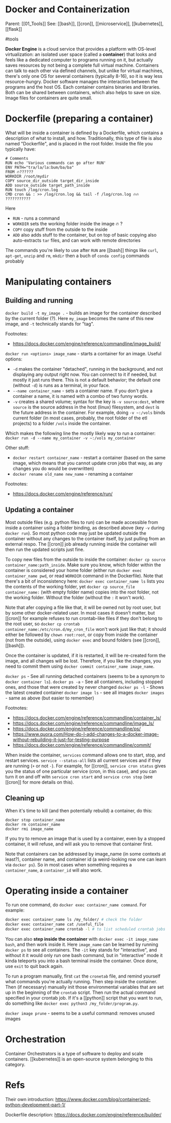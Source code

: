 # Docker and Containerization

Parent: [[01_Tools]]
See: [[bash]], [[cron]], [[microservice]], [[kubernetes]], [[flask]]

#tools


**Docker Engine** is a cloud service that provides a platform with OS-level virtualization: an isolated user space (called a **container**) that looks and feels like a dedicated computer to programs running on it, but actually saves resources by not being a complete full virtual machine. Containers can talk to each other via defined channels, but unlike for virtual machines, there's only one OS for several containers (typically 8-16), so it is way less resource-hungry. Docker software manages the interaction between the programs and the host OS. Each container contains binaries and libraries. Both can be shared between containers, which also helps to save on size. Image files for containers are quite small. 

# Dockerfile (preparing a container)

What will be inside a container is defined by a Dockerfile, which contains a description of what to install, and how. Traditionally, this type of file is also named "Dockerfile", and is placed in the root folder. Inside the file you typically have:

```docker
# Comments
RUN echo 'Various commands can go after RUN'
ENV PATH="tra/la/la:bum/ba/ba"
FROM 🔥??????
WORKDIR /root/mydir
COPY source_dir_outside target_dir_inside
ADD source_outside target_path_inside
RUN touch /log/cron.log
CMD cron && : >> /log/cron.log && tail -f /log/cron.log 🔥🔥 ???????????
```
Here
* `RUN` - runs a command
* `WORKDIR` sets the working folder inside the image 🔥 ?
* `COPY` copy stuff from the outside to the inside
* `ADD` also adds stuff to the container, but on top of basic copying also auto-extracts `tar` files, and can work with remote directories

The commands you're likely to use after `RUN` are [[bash]] things like `curl`, `apt-get`, `unzip` and `rm`, `mkdir`
then a buch of `conda config` commands probably

# Manipulating containers

## Building and running

`docker build -t my_image .` - builds an image for the container described by the current folder (?). Here  `my_image` becomes the name of this new image, and `-t` technically stands for "tag".

Footnotes: 
* https://docs.docker.com/engine/reference/commandline/image_build/

`docker run <options> image_name` - starts a container for an image. Useful options:
* `-d` makes the container "detached", running in the background, and not displaying any output right now. You can connect to it if needed, but mostly it just runs there. This is not a default behavior; the default one (without `-d`) is runs as a terminal, in your face.
* `--name container_name` - sets a container name. If you don't give a container a name, it is named with a combo of two funny words.
* `-v` creates a shared volume; syntax for the key is `-v source:dest`, where `source` is the source address in the host (linux) filesystem, and `dest` is the future address in the container. For example, doing `-v ~:/vols` binds current folder (in most cases, probably, the root folder of the etl projects) to a folder `/vols` inside the container.

Which makes the following line the mostly likely way to run a container:
`docker run -d --name my_container -v ~:/vols my_container`

Other stuff:
* `docker restart container_name` - restart a container (based on the same image, which means that you cannot update cron jobs that way, as any changes you do would be overwritten)
* `docker rename old_name new_name` - renaming a container

Footnotes:
* https://docs.docker.com/engine/reference/run/

## Updating a container

Most outside files (e.g. python files to run) can be made accessible from inside a container using a folder binding, as described above (key `-v` during `docker run`). So most python code may just be updated outside the container without any changes to the container itself, by just pulling from an external respo. The [[cron]] job already running inside the container will then run the updated scripts just fine.

To copy new files from the outside to inside the container: `docker cp source container_name:path_inside`. Make sure you know, which folder within the container is considered your home folder (either run `docker exec container_name pwd`, or read `WORKDIR` command in the Dockerfile). Note that there's a bit of inconsistency here: `docker exec container_name ls` lists you the contents of the working folder, yet `docker cp source_file container_name:` (with empty folder name) copies into the root folder, not the working folder. Without the folder (without the `:` it won't work).

Note that afer copying a file like that, it will be owned not by root user, but by some other docker-related user. In most cases it doesn't matter, but [[cron]] for example refuses to run crontab-like files if they don't belong to the root user, so `docker cp crontab container_name:/etc/cron.d/my_cron_file` won't work just like that; it should either be followed by `chown root:root`, or copy from inside the container (not from the outside), using `docker exec` and bound folders (see [[cron]], [[bash]]).

Once the container is updated, if it is restarted, it will be re-created form the image, and all changes will be lost. Therefore, if you like the changes, you need to commit them using `docker commit container_name image_name`.

`docker ps` - See all running detached containers (seems to be a synonym to `docker container ls`). 
`docker ps -a` - See all containers, including stopped ones, and those that were created by never changed
`docker ps -l` - Shows the latest created container
`docker image ls` - see all images
`docker images` - same as above (but easier to remember)

Footnotes:
* https://docs.docker.com/engine/reference/commandline/container_ls/
* https://docs.docker.com/engine/reference/commandline/image_ls/
* https://docs.docker.com/engine/reference/commandline/ps/
* https://www.quora.com/How-do-I-add-changes-to-a-docker-image-without-rebuilding-it-just-for-testing-purpose
* https://docs.docker.com/engine/reference/commandline/commit/

When inside the container, `services` command allows one to start, stop, and restart services.  `service --status-all`  lists all current services and if they are running (`+` or not `-`). For example, for [[cron]], `service cron status` gives you the status of one particular service (cron, in this case), and you can turn it on and off witn `service cron start` and `service cron stop` (see [[cron]] for more details on this).

## Cleaning up

When it's time to kill (and then potentially rebuild) a container, do this:
```
docker stop container_name
docker rm container_name
docker rmi image_name
```
If you try to remove an image that is used by a container, even by a stopped container, it will refuse, and will ask you to remove that container first.

Note that containers can be addressed by image_name (in some contexts at least?), container name, and container id (a weird-looking row one can learn via `docker ps`). So in most cases when something requires a `container_name`, a `container_id` will also work.

# Operating inside a container

To run one command, do `docker exec container_name command`. For example: 
```bash
docker exec container_name ls /my_folder/ # check the folder
docker exec container_name cat /useful_file
docker exec container_name crontab -l # to list scheduled crontab jobs
```
You can also **step inside the container** with `docker exec -it image_name bash`, and then work inside it. Here `image_name` can be learned by running `docker ps` to see all containers. The `-it` key stands for "interactive", and without it it would only run one bash command, but in "interactive" mode it kinda teleports you into a bash terminal inside the container. Once done, use `exit` to quit back again.

To run a program manually, first `cat` the `cronetab` file, and remind yourself what commands you're actually running. Then step inside the container. Then (if necessary) manually init those environmental variables that are set up in the beginning of the `crontab` script. Then run the actual command specified in your crontab job. If it's a [[python]] script that you want to run, do something like `docker exec python3 /my_folder/program.py`.

`docker image prune` - seems to be a useful command: removes unused images

# Orchestration

Container Orchestrators is a type of software to deploy and scale containers. [[kubernetes]] is an open-source system belonging to this category. 

# Refs

Their own introduction:
https://www.docker.com/blog/containerized-python-development-part-1/

Dockerfile description:
https://docs.docker.com/engine/reference/builder/